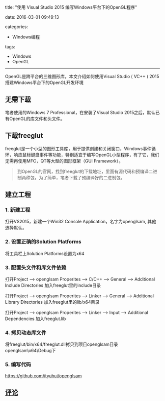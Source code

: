 title: "使用 Visual Studio 2015 编写Windows平台下的OpenGL程序"

date: 2016-03-01 09:49:13

categories:
- Windows编程

tags:
- Windows
- OpenGL
---

OpenGL是跨平台的三维图形库，本文介绍如何使用Visual Studio ( VC++ ) 2015搭建Windows平台下的OpenGL开发环境

<!--more-->

## 无需下载

笔者使用的Windows 7 Professional，在安装了Visual Studio 2015之后，默认已有OpenGL的库文件和头文件。

## 下载freeglut

freeglut是一个小型的图形工具库，用于提供创建和关闭窗口，Windows事件循环，响应鼠标键盘事件等功能，特别适宜于编写OpenGL小型程序，有了它，我们无需再使用MFC，QT等大型的图形框架（GUI Framework）。

> 到OpenGL的官网，找到freeglut的下载地址，里面有源代码和预编译二进制两种包，为了简单，笔者下载了预编译好的二进制包。

## 建立工程

### 1. 新建工程

打开VS2015，新建一个Win32 Console Application，名字为openglsam, 其他选择默认。

### 2. 设置正确的Solution Platforms

将工具栏上Solution Platforms设置为x64

### 3. 配置头文件和库文件依赖

打开Project --> openglsam Properites --> C/C++ --> General --> Additional Include Directories
加入freeglut里的include目录

打开Project --> openglsam Properites --> Linker --> General --> Additional Library Directories
加入freeglut里的lib/x64目录

打开Project --> openglsam Properites --> Linker --> Input --> Additional Dependencies
加入freeglut.lib

### 4. 拷贝动态库文件

将freeglut/bin/x64/freeglut.dll拷贝到项目openglsam目录 openglsam\x64\Debug下

### 5. 编写代码

https://github.com/ityuhui/openglsam

## [评论](https://github.com/ityuhui/BlogComments/issues)
